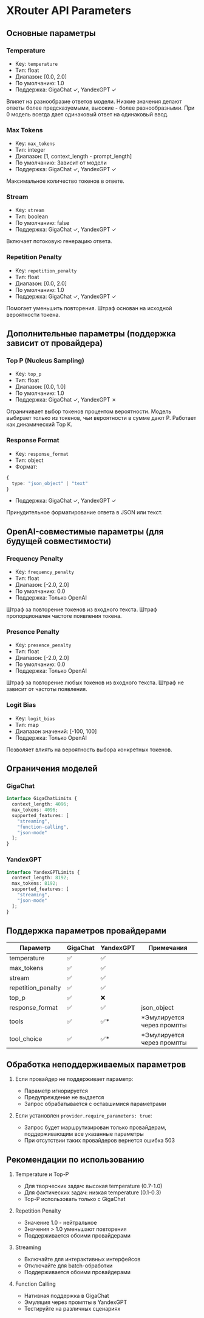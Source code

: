 # XRouter API Parameters

## Основные параметры

### Temperature
- Key: `temperature`
- Тип: float
- Диапазон: [0.0, 2.0]
- По умолчанию: 1.0
- Поддержка: GigaChat ✓, YandexGPT ✓

Влияет на разнообразие ответов модели. Низкие значения делают ответы более предсказуемыми, высокие - более разнообразными. При 0 модель всегда дает одинаковый ответ на одинаковый ввод.

### Max Tokens
- Key: `max_tokens`
- Тип: integer
- Диапазон: [1, context_length - prompt_length]
- По умолчанию: Зависит от модели
- Поддержка: GigaChat ✓, YandexGPT ✓

Максимальное количество токенов в ответе.

### Stream
- Key: `stream`
- Тип: boolean
- По умолчанию: false
- Поддержка: GigaChat ✓, YandexGPT ✓

Включает потоковую генерацию ответа.

### Repetition Penalty
- Key: `repetition_penalty`
- Тип: float
- Диапазон: [0.0, 2.0]
- По умолчанию: 1.0
- Поддержка: GigaChat ✓, YandexGPT ✓

Помогает уменьшить повторения. Штраф основан на исходной вероятности токена.

## Дополнительные параметры (поддержка зависит от провайдера)

### Top P (Nucleus Sampling)
- Key: `top_p`
- Тип: float
- Диапазон: [0.0, 1.0]
- По умолчанию: 1.0
- Поддержка: GigaChat ✓, YandexGPT ✗

Ограничивает выбор токенов процентом вероятности. Модель выбирает только из токенов, чьи вероятности в сумме дают P. Работает как динамический Top K.

### Response Format
- Key: `response_format`
- Тип: object
- Формат:
```typescript
{
  type: "json_object" | "text"
}
```
- Поддержка: GigaChat ✓, YandexGPT ✓

Принудительное форматирование ответа в JSON или текст.

## OpenAI-совместимые параметры (для будущей совместимости)

### Frequency Penalty
- Key: `frequency_penalty`
- Тип: float
- Диапазон: [-2.0, 2.0]
- По умолчанию: 0.0
- Поддержка: Только OpenAI

Штраф за повторение токенов из входного текста. Штраф пропорционален частоте появления токена.

### Presence Penalty
- Key: `presence_penalty`
- Тип: float
- Диапазон: [-2.0, 2.0]
- По умолчанию: 0.0
- Поддержка: Только OpenAI

Штраф за повторение любых токенов из входного текста. Штраф не зависит от частоты появления.

### Logit Bias
- Key: `logit_bias`
- Тип: map
- Диапазон значений: [-100, 100]
- Поддержка: Только OpenAI

Позволяет влиять на вероятность выбора конкретных токенов.

## Ограничения моделей

### GigaChat
```typescript
interface GigaChatLimits {
  context_length: 4096;
  max_tokens: 4096;
  supported_features: [
    "streaming",
    "function-calling",
    "json-mode"
  ];
}
```

### YandexGPT
```typescript
interface YandexGPTLimits {
  context_length: 8192;
  max_tokens: 8192;
  supported_features: [
    "streaming",
    "json-mode"
  ];
}
```

## Поддержка параметров провайдерами

| Параметр | GigaChat | YandexGPT | Примечания |
|----------|----------|-----------|------------|
| temperature | ✅ | ✅ | |
| max_tokens | ✅ | ✅ | |
| stream | ✅ | ✅ | |
| repetition_penalty | ✅ | ✅ | |
| top_p | ✅ | ❌ | |
| response_format | ✅ | ✅ | json_object |
| tools | ✅ | ✅* | *Эмулируется через промпты |
| tool_choice | ✅ | ✅* | *Эмулируется через промпты |

## Обработка неподдерживаемых параметров

1. Если провайдер не поддерживает параметр:
   - Параметр игнорируется
   - Предупреждение не выдается
   - Запрос обрабатывается с оставшимися параметрами

2. Если установлен `provider.require_parameters: true`:
   - Запрос будет маршрутизирован только провайдерам, поддерживающим все указанные параметры
   - При отсутствии таких провайдеров вернется ошибка 503

## Рекомендации по использованию

1. Temperature и Top-P
   - Для творческих задач: высокая temperature (0.7-1.0)
   - Для фактических задач: низкая temperature (0.1-0.3)
   - Top-P использовать только с GigaChat

2. Repetition Penalty
   - Значение 1.0 - нейтральное
   - Значения > 1.0 уменьшают повторения
   - Поддерживается обоими провайдерами

3. Streaming
   - Включайте для интерактивных интерфейсов
   - Отключайте для batch-обработки
   - Поддерживается обоими провайдерами

4. Function Calling
   - Нативная поддержка в GigaChat
   - Эмуляция через промпты в YandexGPT
   - Тестируйте на различных сценариях